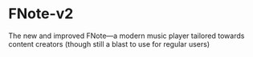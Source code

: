# FNote-v2
The new and improved FNote—a modern music player tailored towards content creators (though still a blast to use for regular users)

